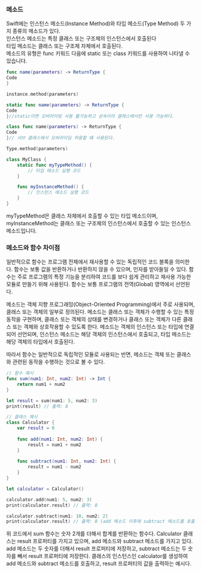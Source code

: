 ### 메소드

Swift에는 인스턴스 메소드(Instance Method)와 타입 메소드(Type Method) 두 가지 종류의 메소드가 있다.<br> 
인스턴스 메소드는 특정 클래스 또는 구조체의 인스턴스에서 호출된다<br> 
타입 메소드는 클래스 또는 구조체 자체에서 호출된다.<br>
메소드의 유형은 func 키워드 다음에 static 또는 class 키워드를 사용하여 나타낼 수 있습니다.

```swift
func name(parameters) -> ReturnType {
Code
}

instance.method(parameters)
```

```swift
static func name(parameters) -> ReturnType {
Code
}//static이면 오버라이빙 사용 불가능하고 상속이라 클래스에서만 사용 가능하다.

class func name(parameters) -> ReturnType {
Code
}// 서브 클래스에서 오버라이딩 허용할 떄 사용된다.

Type.method(parameters)
```

```swift
class MyClass {
    static func myTypeMethod() {
        // 타입 메소드 실행 코드
    }

    func myInstanceMethod() {
        // 인스턴스 메소드 실행 코드
    }
}
```
myTypeMethod은 클래스 자체에서 호출할 수 있는 타입 메소드이며, myInstanceMethod는 클래스 또는 구조체의 인스턴스에서 호출할 수 있는 인스턴스 메소드입니다.



### 메소드와 함수 차이점

일반적으로 함수는 프로그램 전체에서 재사용할 수 있는 독립적인 코드 블록을 의미한다.
함수는 보통 값을 반환하거나 반환하지 않을 수 있으며, 인자를 받아들일 수 있다. 
함수는 주로 프로그램의 특정 기능을 분리하여 코드를 보다 쉽게 관리하고 재사용 가능한 모듈로 만들기 위해 사용된다. 
함수는 보통 프로그램의 전역(Global) 영역에서 선언된다.

메소드는 객체 지향 프로그래밍(Object-Oriented Programming)에서 주로 사용되며, 클래스 또는 객체의 일부로 정의된다. 
메소드는 클래스 또는 객체가 수행할 수 있는 특정 동작을 구현하며, 클래스 또는 객체의 상태를 변경하거나 클래스 또는 객체가 다른 클래스 또는 객체와 상호작용할 수 있도록 한다. 
메소드는 객체의 인스턴스 또는 타입에 연결되어 선언되며, 인스턴스 메소드는 해당 객체의 인스턴스에서 호출되고, 타입 메소드는 해당 객체의 타입에서 호출된다.

따라서 함수는 일반적으로 독립적인 모듈로 사용되는 반면, 메소드는 객체 또는 클래스와 관련된 동작을 수행하는 것으로 볼 수 있다.

```swift
// 함수 예시
func sum(num1: Int, num2: Int) -> Int {
    return num1 + num2
}

let result = sum(num1: 5, num2: 3)
print(result) // 출력: 8

// 클래스 예시
class Calculator {
    var result = 0
    
    func add(num1: Int, num2: Int) {
        result = num1 + num2
    }
    
    func subtract(num1: Int, num2: Int) {
        result = num1 - num2
    }
}

let calculator = Calculator()

calculator.add(num1: 5, num2: 3)
print(calculator.result) // 출력: 8

calculator.subtract(num1: 10, num2: 2)
print(calculator.result) // 출력: 8 (add 메소드 이후에 subtract 메소드를 호출하여 결과가 덮어써짐)
```
위 코드에서 sum 함수는 숫자 2개를 더해서 합계를 반환하는 함수다. 
Calculator 클래스는 result 프로퍼티를 가지고 있으며, add 메소드와 subtract 메소드를 가지고 있다. 
add 메소드는 두 숫자를 더해서 result 프로퍼티에 저장하고, subtract 메소드는 두 숫자를 빼서 result 프로퍼티에 저장한다.
클래스의 인스턴스인 calculator를 생성하여 add 메소드와 subtract 메소드를 호출하고, result 프로퍼티의 값을 출력하는 예시다.
